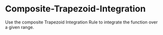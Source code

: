 # Composite-Trapezoid-Integration
Use the composite Trapezoid Integration Rule to integrate the function over a given range.
